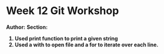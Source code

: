 # Week 12 Git Workshop
**Author:** <Joseph Hall>
**Section:** <B>

1. Used print function to print a given string
2. Used a with to open file and a for to iterate over each line.